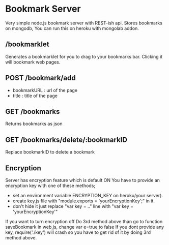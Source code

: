 Bookmark Server
===============

Very simple node.js bookmark server with REST-ish api.
Stores bookmarks on mongodb,
You can run this on heroku with mongolab addon.

/bookmarklet
------------

Generates a bookmarklet for you to drag to your bookmarks bar.
Clicking it will bookmark web pages.

POST /bookmark/add
------------------

  - bookmarkURL : url of the page
  - title : title of the page

GET /bookmarks
--------------

Returns bookmarks as json

GET /bookmarks/delete/:bookmarkID
---------------------------------

Replace bookmarkID to delete a bookmark

Encryption
----------

Server has encryption feature which is default ON
You have to provide an encryption key with one of these methods;

  - set an environment variable ENCRYPTION_KEY on heroku/your server).
  - create key.js file with "module.exports = 'yourEncryptionKey';" in it.
  - don't hide it just replace "var key = .." line with "var key = 'yourEncryptionKey'"

  If you want to turn encryption off
  Do 3rd method above than go to function saveBookmark in web,js, change var e=true to false
  If you dont provide any key, require('./key') will crash so you have to get rid of it by doing 3rd method above.
